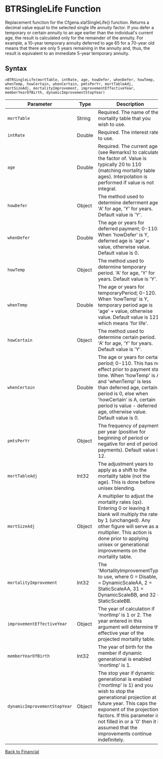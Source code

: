 # BTRSingleLife Function

Replacement function for the Cfgena.xla!SingleLife() function.  Returns a decimal value equal to the selected single life annuity factor.
If you defer a temporary or certain annuity to an age earlier than the individual's current age, the result is calculated only for the remainder of the annuity. For example, a 10-year temporary annuity deferred to age 65 for a 70-year old means that there are only 5 years remaining in the annuity and, thus, the result is equivalent to an immediate 5-year temporary annuity.
## Syntax

```excel
=BTRSingleLife(mortTable, intRate, age, howDefer, whenDefer, howTemp, whenTemp, howCertain, whenCertain, pmtsPerYr, mortTableAdj, mortSizeAdj, mortalityImprovement, improvementEffectiveYear, memberYearOfBirth, dynamicImprovementStopYear)
```

Parameter | Type | Description
---|---|---
`mortTable` | String | Required.  The name of the mortality table that you wish to use.
`intRate` | Double | Required.  The interest rate to use.
`age` | Double | Required.  The current age (see Remarks) to calculate the factor of. Value is typically 20 to 110 (matching mortality table ages). Interpolation is performed if value is not integral.
`howDefer` | Object | The method used to determine deferrment age.  'A' for age, 'Y' for years.  Default value is 'Y'.
`whenDefer` | Double | The age or years for deferred payment; 0-110.  When 'howDefer' is Y, deferred age is 'age' + value, otherwise value.  Default value is 0.
`howTemp` | Object | The method used to determine temporary period.  'A' for age, 'Y' for years.  Default value is 'Y'.
`whenTemp` | Double | The age or years for temporaryPeriod; 0-120.  When 'howTemp' is Y, temporary period age is 'age' + value, otherwise value.  Default value is 121, which means 'for life'.
`howCertain` | Object | The method used to determine certain period.  'A' for age, 'Y' for years.  Default value is 'Y'.
`whenCertain` | Double | The age or years for certain period; 0-110.  This has no effect prior to payment start time.  When 'howTemp' is A and 'whenTemp' is less than deferred age, certain period is 0, else when 'howCertain' is A, certain period is value - deferred age, otherwise value.  Default value is 0.
`pmtsPerYr` | Object | The frequency of payments per year (positive for beginning of period or negative for end of period payments).  Default value is 12.
`mortTableAdj` | Int32 | The adjustment years to apply as a shift to the mortality table (not the age). This is done before unisex blending.
`mortSizeAdj` | Object | A multiplier to adjust the mortality rates (qx). Entering 0 or leaving it blank will multiply the rates by 1 (unchanged). Any other figure will serve as a multiplier. This action is done prior to applying unisex or generational improvements on the mortality table.
`mortalityImprovement` | Int32 | The 'MortalityImprovementType' to use, where 0 = Disable, 1 = DynamicScaleAA, 2 = StaticScaleAA, 31 = DynamicScaleBB, and 32 = StaticScaleBB.
`improvementEffectiveYear` | Object | The year of calculation if 'mortImp' is 1 or 2. The year entered in this argument will determine the effective year of the projected mortality table.
`memberYearOfBirth` | Int32 | The year of birth for the member if dynamic generational is enabled 'mortImp' is 1.
`dynamicImprovementStopYear` | Object | The stop year if dynamic generational is enabled ('mortImp' is 1) and you wish to stop the generational projection at a future year. This caps the exponent of the projection factors. If this parameter is not filled in or a '0' then it is assumed that the improvements continue indefinitely.

[Back to Financial](RBLeFinancial.md)